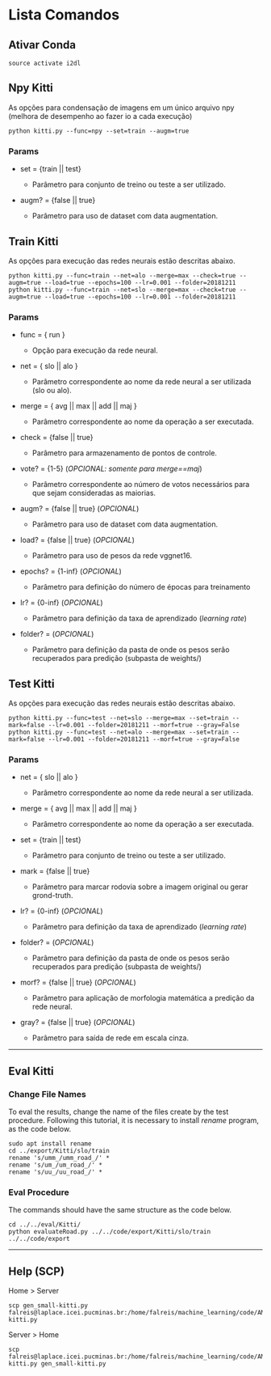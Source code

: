 # Lista Comandos

## Ativar Conda
```
source activate i2dl
```

## Npy Kitti
As opções para condensação de imagens em um único arquivo npy (melhora de desempenho ao fazer io a cada execução)

```
python kitti.py --func=npy --set=train --augm=true
```

### Params
* set = {train || test}
  * Parâmetro para conjunto de treino ou teste a ser utilizado.

* augm? = {false || true}
  * Parâmetro para uso de dataset com data augmentation.


## Train Kitti
As opções para execução das redes neurais estão descritas abaixo.

```
python kitti.py --func=train --net=alo --merge=max --check=true --augm=true --load=true --epochs=100 --lr=0.001 --folder=20181211
python kitti.py --func=train --net=slo --merge=max --check=true --augm=true --load=true --epochs=100 --lr=0.001 --folder=20181211
```

### Params
* func = { run }
  * Opção para execução da rede neural.

* net = { slo || alo }
  * Parâmetro correspondente ao nome da rede neural a ser utilizada (slo ou alo).

* merge = { avg || max || add || maj }
  * Parâmetro correspondente ao nome da operação a ser executada.

* check = {false || true}
  * Parâmetro para armazenamento de pontos de controle.

* vote? = {1-5} (*OPCIONAL: somente para merge==maj*)
  * Parâmetro correspondente ao número de votos necessários para que sejam consideradas as maiorias.

* augm? = {false || true}  (*OPCIONAL*)
  * Parâmetro para uso de dataset com data augmentation.

* load? = {false || true} (*OPCIONAL*)
  * Parâmetro para uso de pesos da rede vggnet16.

* epochs? = {1-inf} (*OPCIONAL*)
  * Parâmetro para definição do número de épocas para treinamento

* lr? = {0-inf} (*OPCIONAL*)
  * Parâmetro para definição da taxa de aprendizado (*learning rate*)

* folder? = (*OPCIONAL*)
  * Parâmetro para definição da pasta de onde os pesos serão recuperados para predição (subpasta de weights/)


## Test Kitti
As opções para execução das redes neurais estão descritas abaixo.

```
python kitti.py --func=test --net=slo --merge=max --set=train --mark=false --lr=0.001 --folder=20181211 --morf=true --gray=False
python kitti.py --func=test --net=alo --merge=max --set=train --mark=false --lr=0.001 --folder=20181211 --morf=true --gray=False
```

### Params
* net = { slo || alo }
  * Parâmetro correspondente ao nome da rede neural a ser utilizada.

* merge = { avg || max || add || maj }
  * Parâmetro correspondente ao nome da operação a ser executada.

* set = {train || test}
  * Parâmetro para conjunto de treino ou teste a ser utilizado.

* mark = {false || true}
  * Parâmetro para marcar rodovia sobre a imagem original ou gerar grond-truth.

* lr? = {0-inf} (*OPCIONAL*)
  * Parâmetro para definição da taxa de aprendizado (*learning rate*)

* folder? = (*OPCIONAL*)
  * Parâmetro para definição da pasta de onde os pesos serão recuperados para predição (subpasta de weights/)

* morf? = {false || true} (*OPCIONAL*)
  * Parâmetro para aplicação de morfologia matemática a predição da rede neural.

* gray? = {false || true} (*OPCIONAL*)
  * Parâmetro para saída de rede em escala cinza.

---
## Eval Kitti

### Change File Names

To eval the results, change the name of the files create by the test procedure. Following this tutorial, it is necessary to install *rename* program, as the code below.

```
sudo apt install rename
cd ../export/Kitti/slo/train
rename 's/umm_/umm_road_/' * 
rename 's/um_/um_road_/' * 
rename 's/uu_/uu_road_/' *
```

### Eval Procedure

The commands should have the same structure as the code below.

```
cd ../../eval/Kitti/
python evaluateRoad.py ../../code/export/Kitti/slo/train ../../code/export
```

---

## Help (SCP)
Home > Server
```
scp gen_small-kitti.py falreis@laplace.icei.pucminas.br:/home/falreis/machine_learning/code/AMRP/gen_small-kitti.py
```

Server > Home
```
scp falreis@laplace.icei.pucminas.br:/home/falreis/machine_learning/code/AMRP/gen_small-kitti.py gen_small-kitti.py
```